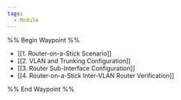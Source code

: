 ```yaml
---
tags:
  - Module
---
```

%% Begin Waypoint %%
- [[1. Router-on-a-Stick Scenario]]
- [[2. VLAN and Trunking Configuration]]
- [[3. Router Sub-Interface Configuration]]
- [[4. Router-on-a-Stick Inter-VLAN Router Verification]]

%% End Waypoint %%

